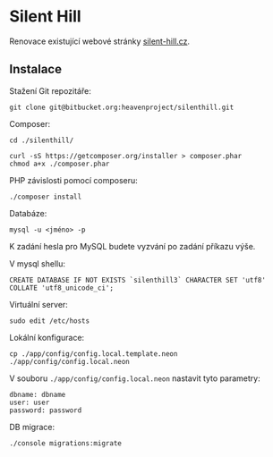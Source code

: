 # Silent Hill

Renovace existující webové stránky [silent-hill.cz](http://silent-hill.cz).

## Instalace

Stažení Git repozitáře:

```
git clone git@bitbucket.org:heavenproject/silenthill.git
```

Composer:

```
cd ./silenthill/

curl -sS https://getcomposer.org/installer > composer.phar
chmod a+x ./composer.phar
```

PHP závislosti pomocí composeru:

```
./composer install
```

Databáze:

```
mysql -u <jméno> -p
```

K zadání hesla pro MySQL budete vyzvání po zadání příkazu výše.

V mysql shellu:

```
CREATE DATABASE IF NOT EXISTS `silenthill3` CHARACTER SET 'utf8' COLLATE 'utf8_unicode_ci';
```

Virtuální server:

```
sudo edit /etc/hosts
```

Lokální konfigurace:

```
cp ./app/config/config.local.template.neon ./app/config/config.local.neon
```

V souboru `./app/config/config.local.neon` nastavit tyto parametry:

```
dbname: dbname
user: user
password: password
```

DB migrace:

```
./console migrations:migrate
```

